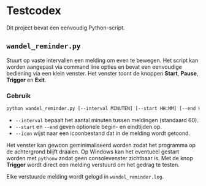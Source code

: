 # Testcodex

Dit project bevat een eenvoudig Python-script.

## `wandel_reminder.py`
Stuurt op vaste intervallen een melding om even te bewegen. Het script
kan worden aangepast via command line opties en bevat een eenvoudige
bediening via een klein venster. Het venster toont de knoppen **Start**,
**Pause**, **Trigger** en **Exit**.

### Gebruik

```bash
python wandel_reminder.py [--interval MINUTEN] [--start HH:MM] [--end HH:MM] [--icon PAD]
```

- `--interval` bepaalt het aantal minuten tussen meldingen (standaard 60).
- `--start` en `--end` geven optionele begin- en eindtijden op.
- `--icon` wijst naar een icoonbestand dat in de melding wordt getoond.

Het venster kan gewoon geminimaliseerd worden zodat het programma op de
achtergrond blijft draaien. Op Windows kan het eventueel gestart worden
met `pythonw` zodat geen consolevenster zichtbaar is. Met de knop
**Trigger** wordt direct een melding verstuurd om het gedrag te testen.

Elke verstuurde melding wordt gelogd in `wandel_reminder.log`.


